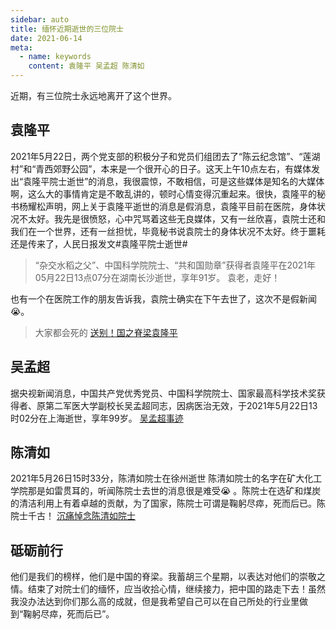 ```yaml
---
sidebar: auto
title: 缅怀近期逝世的三位院士
date: 2021-06-14
meta:
  - name: keywords
    content: 袁隆平 吴孟超 陈清如
---
```


近期，有三位院士永远地离开了这个世界。

## 袁隆平

2021年5月22日，两个党支部的积极分子和党员们组团去了“陈云纪念馆”、“莲湖村”和“青西郊野公园”，本来是一个很开心的日子。这天上午10点左右，有媒体发出“袁隆平院士逝世”的消息，我很震惊，不敢相信，可是这些媒体是知名的大媒体啊，这么大的事情肯定是不敢乱讲的，顿时心情变得沉重起来。很快，袁隆平的秘书杨耀松声明，网上关于袁隆平逝世的消息是假消息，袁隆平目前在医院，身体状况不太好。我先是很愤怒，心中咒骂着这些无良媒体，又有一丝欣喜，袁院士还和我们在一个世界，还有一丝担忧，毕竟秘书说袁院士的身体状况不太好。终于噩耗还是传来了，人民日报发文#袁隆平院士逝世#
> “杂交水稻之父”、中国科学院院士、“共和国勋章”获得者袁隆平在2021年05月22日13点07分在湖南长沙逝世，享年91岁。
> 袁老，走好！

也有一个在医院工作的朋友告诉我，袁院士确实在下午去世了，这次不是假新闻😭。
> 大家都会死的
[送别！国之脊梁袁隆平](https://mp.weixin.qq.com/s/qO6PfJlJbyN1tVOH9HBDTA)

## 吴孟超

据央视新闻消息，中国共产党优秀党员、中国科学院院士、国家最高科学技术奖获得者、原第二军医大学副校长吴孟超同志，因病医治无效，于2021年5月22日13时02分在上海逝世，享年99岁。
[吴孟超事迹](https://mp.weixin.qq.com/s/vihgLQHBOoljobY8at5O7g)

## 陈清如

2021年5月26日15时33分，陈清如院士在徐州逝世
陈清如院士的名字在矿大化工学院那是如雷贯耳的，听闻陈院士去世的消息很是难受😭 。陈院士在选矿和煤炭的清洁利用上有着卓越的贡献，为了国家，陈院士可谓是鞠躬尽瘁，死而后已。陈院士千古！
[沉痛悼念陈清如院士](https://mp.weixin.qq.com/s/g0d-gA-hmOWjKlkrc9SrxQ)

## 砥砺前行

他们是我们的榜样，他们是中国的脊梁。我蓄胡三个星期，以表达对他们的崇敬之情。结束了对院士们的缅怀，应当收拾心情，继续接力，把中国的路走下去！虽然我没办法达到你们那么高的成就，但是我希望自己可以在自己所处的行业里做到“鞠躬尽瘁，死而后已”。
